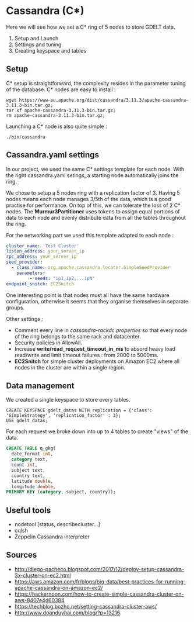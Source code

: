 # Cassandra (C*)

Here we will see how we set a C* ring of 5 nodes to store GDELT data.
1. Setup and Launch
2. Settings and tuning
3. Creating keyspace and tables

## Setup 

C* setup is straightforward, the complexity resides in the parameter tuning of the database. C* nodes are easy to install :

```console
wget https://www-eu.apache.org/dist/cassandra/3.11.3/apache-cassandra-3.11.3-bin.tar.gz;
tar xf apache-cassandra-3.11.3-bin.tar.gz;
rm apache-cassandra-3.11.3-bin.tar.gz;
```
Launching a C* node is also quite simple :
```console
./bin/cassandra
```

## Cassandra.yaml settings

In our project, we used the same C* settings template for each node. With the right cassandra.yaml setings, 
a starting node automatically joins the ring.

We chose to setup a 5 nodes ring with a replication factor of 3.
Having 5 nodes means each node manages 3/5th of the data, which is a good practise for performance. 
On top of this, we can tolerate the loss of 2 C* nodes.
The **Murmur3Partitioner** uses tokens to assign equal portions of data to each node
and evenly distribute data from all the tables throughout the ring.

For the networking part we used this template adapted to each node :
```yaml
cluster_name: 'Test Cluster'
listen_address: your_server_ip
rpc_address: your_server_ip
seed_provider:
  - class_name: org.apache.cassandra.locator.SimpleSeedProvider
    parameters:
         - seeds: "ip1,ip2,...ipN"
endpoint_snitch: EC2Snitch
```

One interesting point is that nodes must all have the same hardware configuration, 
otherwise it seems that they organise themselves in separate groups.

Other settings :
- Comment every line in *cassandra-rackdc.properties* so that every node of the ring belongs to the same rack and datacenter.
- Security policies in AllowAll.
- Increase **write/read_request_timeout_in_ms** to absord heavy load read/write and limit timeout failures : from 2000 to 5000ms.
- **EC2Snitch** for simple cluster deployments on Amazon EC2 where all nodes in the cluster are within a single region.

## Data management
We created a single keyspace to store every tables.

```CQL
CREATE KEYSPACE gdelt_datas WITH replication = {'class': 'SimpleStrategy', 'replication_factor' : 3};
USE gdelt_datas;
```

For each request we broke down into up to 4 tables to create "views" of the data.

```sql
CREATE TABLE q_gkg(
  date_format int,
  category text,
  count int,
  subject text,
  country text,
  latitude double,
  longitude double,
PRIMARY KEY (category, subject, country));
```

## Useful tools
- nodetool [status, describecluster...]
- cqlsh
- Zeppelin Cassandra interpreter

## Sources
- http://diego-pacheco.blogspot.com/2017/12/deploy-setup-cassandra-3x-cluster-on-ec2.html
- https://aws.amazon.com/fr/blogs/big-data/best-practices-for-running-apache-cassandra-on-amazon-ec2/
- https://hackernoon.com/how-to-create-simple-cassandra-cluster-on-aws-8407e4d60384
- https://techblog.bozho.net/setting-cassandra-cluster-aws/
- http://www.doanduyhai.com/blog/?p=13216

